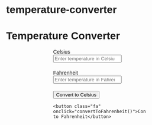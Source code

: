 # temperature-converter
<!DOCTYPE html>
<html>
<head>
  <title>Temperature Converter</title>
  <style>
    body {
      font-family: Arial, sans-serif;
    }

    h1 {
      text-align: center;
    }

    .container {
      width: 250px;
      margin: 0 auto;
    }

    .form-group {
      margin-bottom: 20px;
    }

    .form-group label {
      display: block;
    }

 .form-group input {
      width: 100%;
      padding: 10px;
    }

    .fa{
      width: 100%;
      padding: 10px;
      background-color: #87CEEB;
      color: #000000;
      border: none;
      cursor: pointer;
    }

    .res {
      text-align: center;
      font-weight: bold;
    }
  </style>
</head>
<body>
  <h1>Temperature Converter</h1>
  <div class="container">
    <div class="form-group">
      <label for="celsius">Celsius</label>
 <input type="number" id="celsius" placeholder="Enter temperature in Celsius" />
    </div>
    <div class="form-group">
      <label for="fahrenheit">Fahrenheit</label>
      <input type="number" id="fahrenheit" placeholder="Enter temperature in Fahrenheit" />
    </div>
    <button class="fa" onclick="convertToCelsius()">Convert to Celsius</button>
    <div>
    <script>
    function convertToCelsius() {
      var fahrenheitInput = document.getElementById("fahrenheit");
      var celsiusResult = document.getElementById("result");
      var fahrenheit = parseFloat(fahrenheitInput.value);
      var celsius = (fahrenheit - 32) * 5 / 9;
      celsiusResult.textContent = fahrenheit + "°F is " + celsius.toFixed(2) + "°C";
    }</script></div>
    
    <button class="fa" onclick="convertToFahrenheit()">Convert to Fahrenheit</button>
    
  

  <div>

<script>
    function convertToFahrenheit() {
      var celsiusInput = document.getElementById("celsius");
      var fahrenheitResult = document.getElementById("result");
      var celsius = parseFloat(celsiusInput.value);
      var fahrenheit = (celsius * 9 / 5) + 32;
      fahrenheitResult.textContent = celsius + "°C is " + fahrenheit.toFixed(2) + "°F";
 }
  </script>
</div>
</div><div class="res" id="result"></div>
</body>
</html>
